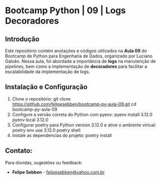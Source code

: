 # Bootcamp Python | 09 | Logs Decoradores
## Introdução
Este repositório contém anotações e códigos utilizados na **Aula 09** do Bootcamp de Python para Engenharia de Dados, organizado por Luciano Galvão.
Nessa aula, foi abordada a importância de **logs** na manutenção de pipelines, bem como a implementação de **decoradores** para facilitar a escalabilidade da implementação de logs.

## Instalação e Configuração
1. Clone o repositório:
git clone https://github.com/felipesebben/bootcamp-py-aula-09.git
cd bootcamp-py-aula-09
2. Configure a versão correta do Python com pyenv:
pyenv install 3.12.0
pyenv local 3.12.0
3. Configurar poetry para Python version 3.12.0 e ative o ambiente virtual:
poetry env use 3.12.0
poetry shell
4. Instale as dependencias do projeto:
poetry install

## Contato:
Para dúvidas, sugestões ou feedback:
- **Felipe Sebben** - felipesebben@yahoo.com.br
